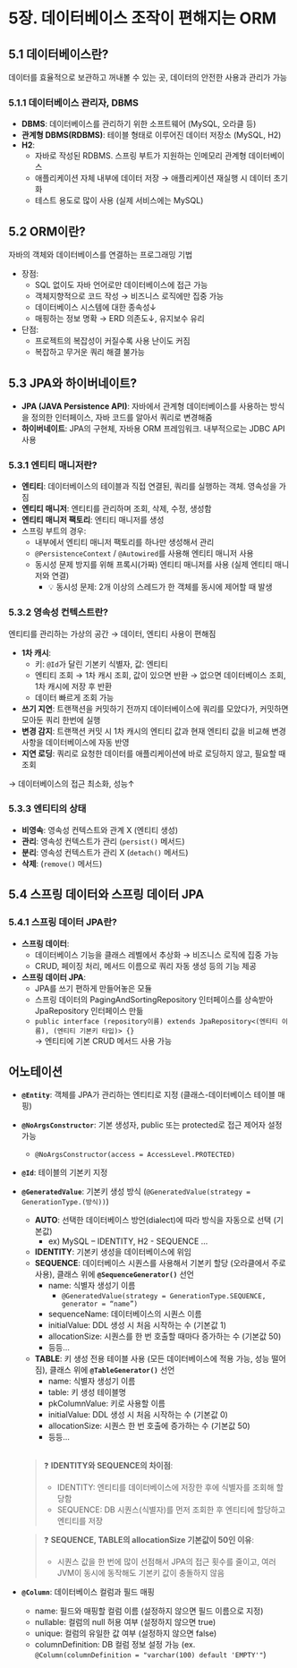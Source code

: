 # 5장. 데이터베이스 조작이 편해지는 ORM

## 5.1 데이터베이스란?
데이터를 효율적으로 보관하고 꺼내볼 수 있는 곳, 데이터의 안전한 사용과 관리가 가능
### 5.1.1 데이터베이스 관리자, DBMS
* __DBMS__: 데이터베이스를 관리하기 위한 소프트웨어 (MySQL, 오라클 등)   
* __관계형 DBMS(RDBMS)__: 테이블 형태로 이루어진 데이터 저장소 (MySQL, H2)   
* __H2__:
    - 자바로 작성된 RDBMS. 스프링 부트가 지원하는 인메모리 관계형 데이터베이스
    - 애플리케이션 자체 내부에 데이터 저장 → 애플리케이션 재실행 시 데이터 초기화
    - 테스트 용도로 많이 사용 (실제 서비스에는 MySQL)

## 5.2 ORM이란?
자바의 객체와 데이터베이스를 연결하는 프로그래밍 기법
* 장점:
    - SQL 없이도 자바 언어로만 데이터베이스에 접근 가능
    - 객체지향적으로 코드 작성 → 비즈니스 로직에만 집중 가능
    - 데이터베이스 시스템에 대한 종속성↓
    - 매핑하는 정보 명확 → ERD 의존도↓, 유지보수 유리
* 단점:
    - 프로젝트의 복잡성이 커질수록 사용 난이도 커짐
    - 복잡하고 무거운 쿼리 해결 불가능

## 5.3 JPA와 하이버네이트?
* __JPA (JAVA Persistence API)__: 자바에서 관계형 데이터베이스를 사용하는 방식을 정의한 인터페이스, 자바 코드를 알아서 쿼리로 변경해줌
* __하이버네이트__: JPA의 구현체, 자바용 ORM 프레임워크. 내부적으로는 JDBC API 사용
### 5.3.1 엔티티 매니저란?
* __엔티티__: 데이터베이스의 테이블과 직접 연결된, 쿼리를 실행하는 객체. 영속성을 가짐
* __엔티티 매니저__: 엔티티를 관리하며 조회, 삭제, 수정, 생성함
* __엔티티 매니저 팩토리__: 엔티티 매니저를 생성
* 스프링 부트의 경우:
    - 내부에서 엔티티 매니저 팩토리를 하나만 생성해서 관리
    - `@PersistenceContext` / `@Autowired`를 사용해 엔티티 매니저 사용
    - 동시성 문제 방지를 위해 프록시(가짜) 엔티티 매니저를 사용 (실제 엔티티 매니저와 연결)
        + 💡 동시성 문제: 2개 이상의 스레드가 한 객체를 동시에 제어할 때 발생
### 5.3.2 영속성 컨텍스트란?
엔티티를 관리하는 가상의 공간 → 데이터, 엔티티 사용이 편해짐
* __1차 캐시__:
    - 키: `@Id`가 달린 기본키 식별자, 값: 엔티티
    - 엔티티 조회 → 1차 캐시 조회, 값이 있으면 반환 → 없으면 데이터베이스 조회, 1차 캐시에 저장 후 반환
    - 데이터 빠르게 조회 가능
* __쓰기 지연__: 트랜잭션을 커밋하기 전까지 데이터베이스에 쿼리를 모았다가, 커밋하면 모아둔 쿼리 한번에 실행
* __변경 감지__: 트랜잭션 커밋 시 1차 캐시의 엔티티 값과 현재 엔티티 값을 비교해 변경 사항을 데이터베이스에 자동 반영
* __지연 로딩__: 쿼리로 요청한 데이터를 애플리케이션에 바로 로딩하지 않고, 필요할 때 조회

→ 데이터베이스의 접근 최소화, 성능↑
### 5.3.3 엔티티의 상태
* __비영속__: 영속성 컨텍스트와 관계 X (엔티티 생성)
* __관리__: 영속성 컨텍스트가 관리 (`persist()` 메서드)
* __분리__: 영속성 컨텍스트가 관리 X (`detach()` 메서드)
* __삭제__: (`remove()` 메서드)


## 5.4 스프링 데이터와 스프링 데이터 JPA
### 5.4.1 스프링 데이터 JPA란?
* __스프링 데이터__:
    - 데이터베이스 기능을 클래스 레벨에서 추상화 → 비즈니스 로직에 집중 가능
    - CRUD, 페이징 처리, 메서드 이름으로 쿼리 자동 생성 등의 기능 제공
* __스프링 데이터 JPA__:
    - JPA를 쓰기 편하게 만들어놓은 모듈
    - 스프링 데이터의 PagingAndSortingRepository 인터페이스를 상속받아 JpaRepository 인터페이스 만듦
    - `public interface (repository이름) extends JpaRepository<(엔티티 이름), (엔티티 기본키 타입)> {}`   
      → 엔티티에 기본 CRUD 메서드 사용 가능


## 어노테이션
* __`@Entity`__: 객체를 JPA가 관리하는 엔티티로 지정 (클래스-데이터베이스 테이블 매핑)
* __`@NoArgsConstructor`__: 기본 생성자, public 또는 protected로 접근 제어자 설정 가능
    - `@NoArgsConstructor(access = AccessLevel.PROTECTED)`
* __`@Id`__: 테이블의 기본키 지정
* __`@GeneratedValue`__: 기본키 생성 방식 (`@GeneratedValue(strategy = GenerationType.(방식))`)
    - __AUTO__: 선택한 데이터베이스 방언(dialect)에 따라 방식을 자동으로 선택 (기본값)
        + ex) MySQL – IDENTITY, H2 - SEQUENCE …
    - __IDENTITY__: 기본키 생성을 데이터베이스에 위임
    - __SEQUENCE__: 데이터베이스 시퀀스를 사용해서 기본키 할당 (오라클에서 주로 사용), 클래스 위에 __`@SequenceGenerator()`__ 선언
        + name: 식별자 생성기 이름
            + `@GeneratedValue(strategy = GenerationType.SEQUENCE, generator = “name”)`
        + sequenceName: 데이터베이스의 시퀀스 이름
        + initialValue: DDL 생성 시 처음 시작하는 수 (기본값 1)
        + allocationSize: 시퀀스를 한 번 호출할 때마다 증가하는 수 (기본값 50)
        + 등등…
    - __TABLE__: 키 생성 전용 테이블 사용 (모든 데이터베이스에 적용 가능, 성능 떨어짐), 클래스 위에 __`@TableGenerator()`__ 선언
        + name: 식별자 생성기 이름
        + table: 키 생성 테이블명
        + pkColumnValue: 키로 사용할 이름
        + initialValue: DDL 생성 시 처음 시작하는 수 (기본값 0)
        + allocationSize: 시퀀스 한 번 호출에 증가하는 수 (기본값 50)
        + 등등…
<br></br>
    > ❓ __IDENTITY와 SEQUENCE의 차이점__:
    > + IDENTITY: 엔티티를 데이터베이스에 저장한 후에 식별자를 조회해 할당함
    > + SEQUENCE: DB 시퀀스(식별자)를 먼저 조회한 후 엔티티에 할당하고 엔티티를 저장

    > ❓ __SEQUENCE, TABLE의 allocationSize 기본값이 50인 이유__:
    > + 시퀀스 값을 한 번에 많이 선점해서 JPA의 접근 횟수를 줄이고, 여러 JVM이 동시에 동작해도 기본키 값이 충돌하지 않음

* __`@Column`__: 데이터베이스 컬럼과 필드 매핑
    - name: 필드와 매핑할 컬럼 이름 (설정하지 않으면 필드 이름으로 지정)
    - nullable: 컬럼의 null 허용 여부 (설정하지 않으면 true)
    - unique: 컬럼의 유일한 값 여부 (설정하지 않으면 false)
    - columnDefinition: DB 컬럼 정보 설정 가능 (ex. `@Column(columnDefinition = "varchar(100) default 'EMPTY'"`)
